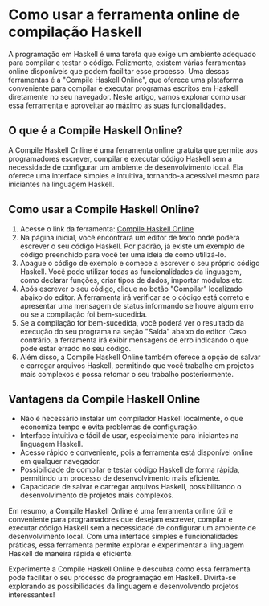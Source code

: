 Como usar a ferramenta online de compilação Haskell
===================================================

A programação em Haskell é uma tarefa que exige um ambiente adequado para compilar e testar o código. Felizmente, existem várias ferramentas online disponíveis que podem facilitar esse processo. Uma dessas ferramentas é a "Compile Haskell Online", que oferece uma plataforma conveniente para compilar e executar programas escritos em Haskell diretamente no seu navegador. Neste artigo, vamos explorar como usar essa ferramenta e aproveitar ao máximo as suas funcionalidades.

O que é a Compile Haskell Online?
---------------------------------

A Compile Haskell Online é uma ferramenta online gratuita que permite aos programadores escrever, compilar e executar código Haskell sem a necessidade de configurar um ambiente de desenvolvimento local. Ela oferece uma interface simples e intuitiva, tornando-a acessível mesmo para iniciantes na linguagem Haskell.

Como usar a Compile Haskell Online?
-----------------------------------

1. Acesse o link da ferramenta: [Compile Haskell Online](https://www.onlinecalculatorsfree.com/pt/tools/compile-haskell-online.html)
2. Na página inicial, você encontrará um editor de texto onde poderá escrever o seu código Haskell. Por padrão, já existe um exemplo de código preenchido para você ter uma ideia de como utilizá-lo.
3. Apague o código de exemplo e comece a escrever o seu próprio código Haskell. Você pode utilizar todas as funcionalidades da linguagem, como declarar funções, criar tipos de dados, importar módulos etc.
4. Após escrever o seu código, clique no botão "Compilar" localizado abaixo do editor. A ferramenta irá verificar se o código está correto e apresentar uma mensagem de status informando se houve algum erro ou se a compilação foi bem-sucedida.
5. Se a compilação for bem-sucedida, você poderá ver o resultado da execução do seu programa na seção "Saída" abaixo do editor. Caso contrário, a ferramenta irá exibir mensagens de erro indicando o que pode estar errado no seu código.
6. Além disso, a Compile Haskell Online também oferece a opção de salvar e carregar arquivos Haskell, permitindo que você trabalhe em projetos mais complexos e possa retomar o seu trabalho posteriormente.

Vantagens da Compile Haskell Online
-----------------------------------

- Não é necessário instalar um compilador Haskell localmente, o que economiza tempo e evita problemas de configuração.
- Interface intuitiva e fácil de usar, especialmente para iniciantes na linguagem Haskell.
- Acesso rápido e conveniente, pois a ferramenta está disponível online em qualquer navegador.
- Possibilidade de compilar e testar código Haskell de forma rápida, permitindo um processo de desenvolvimento mais eficiente.
- Capacidade de salvar e carregar arquivos Haskell, possibilitando o desenvolvimento de projetos mais complexos.

Em resumo, a Compile Haskell Online é uma ferramenta online útil e conveniente para programadores que desejam escrever, compilar e executar código Haskell sem a necessidade de configurar um ambiente de desenvolvimento local. Com uma interface simples e funcionalidades práticas, essa ferramenta permite explorar e experimentar a linguagem Haskell de maneira rápida e eficiente.

Experimente a Compile Haskell Online e descubra como essa ferramenta pode facilitar o seu processo de programação em Haskell. Divirta-se explorando as possibilidades da linguagem e desenvolvendo projetos interessantes!